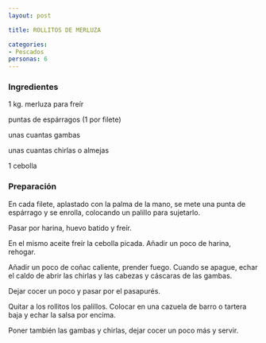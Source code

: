 ```yaml
---
layout: post

title: ROLLITOS DE MERLUZA

categories:
- Pescados
personas: 6 
---
```


<h3>Ingredientes</h3>
1 kg. merluza para freír

puntas de espárragos (1 por filete)

unas cuantas gambas

unas cuantas chirlas o almejas

1 cebolla

<h3>Preparación</h3>
En cada filete, aplastado con la palma de la mano, se mete una punta de espárrago y se enrolla, colocando un palillo para sujetarlo.

Pasar por harina, huevo batido y freír.

En el mismo aceite freír la cebolla picada. Añadir un poco de harina, rehogar.

Añadir un poco de coñac caliente, prender fuego. Cuando se apague, echar el caldo de abrir las chirlas y las cabezas y cáscaras de las gambas.

Dejar cocer un poco y pasar por el pasapurés.

Quitar a los rollitos los palillos. Colocar en una cazuela de barro o tartera baja y echar la salsa por encima.

Poner también las gambas y chirlas, dejar cocer un poco más y servir.

